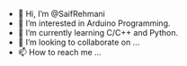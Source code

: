 - 👋 Hi, I’m @SaifRehmani
- 👀 I’m interested in Arduino Programming.
- 🌱 I’m currently learning C/C++ and Python.
- 💞️ I’m looking to collaborate on ...
- 📫 How to reach me ...

<!---
SaifRehmani/SaifRehmani is a ✨ special ✨ repository because its `README.md` (this file) appears on your GitHub profile.
You can click the Preview link to take a look at your changes.
--->
